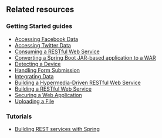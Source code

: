 ## Related resources

### Getting Started guides

* [Accessing Facebook Data][gs-accessing-facebook]
* [Accessing Twitter Data][gs-accessing-twitter]
* [Consuming a RESTful Web Service][gs-consuming-rest]
* [Converting a Spring Boot JAR-based application to a WAR][gs-convert-jar-to-war]
* [Detecting a Device][gs-device-detection]
* [Handling Form Submission][gs-handling-form-submission]
* [Integrating Data][gs-integration]
* [Building a Hypermedia-Driven RESTful Web Service][gs-rest-hateoas]
* [Building a RESTful Web Service][gs-rest-service]
* [Securing a Web Application][gs-securing-web]
* [Uploading a File][gs-uploading-files]

[gs-accessing-facebook]: /guides/gs/accessing-facebook/
[gs-accessing-twitter]: /guides/gs/accessing-twitter/
[gs-consuming-rest]: /guides/gs/consuming-rest/
[gs-convert-jar-to-war]: /guides/gs/convert-jar-to-war/
[gs-device-detection]: /guides/gs/device-detection/
[gs-handling-form-submission]: /guides/gs/handling-form-submission/
[gs-integration]: /guides/gs/integration/
[gs-rest-hateoas]: /guides/gs/rest-hateoas/
[gs-rest-service]: /guides/gs/rest-service/
[gs-securing-web]: /guides/gs/securing-web/
[gs-uploading-files]: /guides/gs/uploading-files/


### Tutorials

* [Building REST services with Spring][tut-bookmarks]

[tut-bookmarks]: /guides/tutorials/bookmarks/
